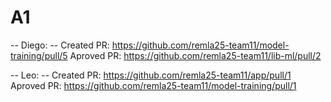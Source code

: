 # A1
-- Diego: --
Created PR: https://github.com/remla25-team11/model-training/pull/5
Aproved PR: https://github.com/remla25-team11/lib-ml/pull/2

-- Leo: --
Created PR: https://github.com/remla25-team11/app/pull/1
Aproved PR: https://github.com/remla25-team11/model-training/pull/1

